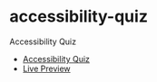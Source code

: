 # accessibility-quiz
 Accessibility Quiz
 <ul>
 <li><a href="https://raw.githubusercontent.com/CodrinGavan/accessibility-quiz/master/Accessibility-Quiz.png" width="400px">Accessibility Quiz</a> 
 </li>
 <li>
 <a href="https://codringavan.github.io/accessibility-quiz/">Live Preview</a>
 </li>
 </ul>